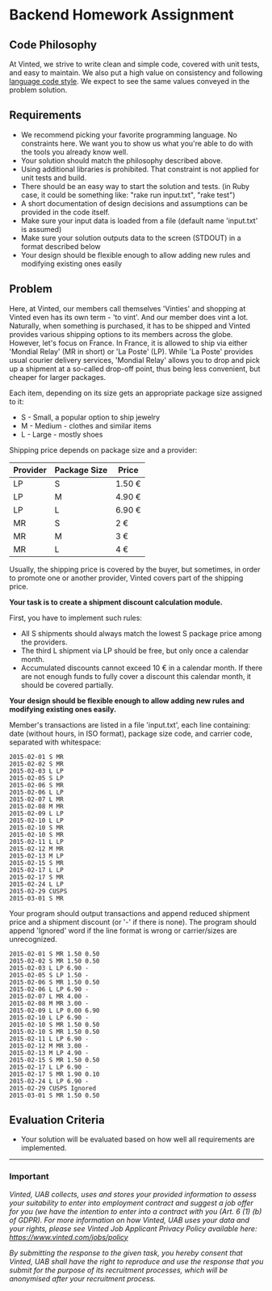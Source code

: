 # Backend Homework Assignment

## Code Philosophy

At Vinted, we strive to write clean and simple code, covered with unit tests, and easy to maintain. We also put a high value on consistency and following [language code style](https://github.com/bbatsov/ruby-style-guide). We expect to see the same values conveyed in the problem solution.

## Requirements

- We recommend picking your favorite programming language. No constraints here. We want you to show us what you're able to do with the tools you already know well.
- Your solution should match the philosophy described above.
- Using additional libraries is prohibited. That constraint is not applied for unit tests and build.
- There should be an easy way to start the solution and tests. (in Ruby case, it could be something like: "rake run input.txt", "rake test")
- A short documentation of design decisions and assumptions can be provided in the code itself.
- Make sure your input data is loaded from a file (default name 'input.txt' is assumed)
- Make sure your solution outputs data to the screen (STDOUT) in a format described below
- Your design should be flexible enough to allow adding new rules and modifying existing ones easily

## Problem

Here, at Vinted, our members call themselves 'Vinties' and shopping at Vinted even has its own term - 'to vint'. And our member does vint a lot. Naturally, when something is purchased, it has to be shipped and Vinted provides various shipping options to its members across the globe. However, let's focus on France. In France, it is allowed to ship via either 'Mondial Relay' (MR in short) or 'La Poste' (LP). While 'La Poste' provides usual courier delivery services, 'Mondial Relay' allows you to drop and pick up a shipment at a so-called drop-off point, thus being less convenient, but cheaper for larger packages.

Each item, depending on its size gets an appropriate package size assigned to it:

- S - Small, a popular option to ship jewelry
- M - Medium - clothes and similar items
- L - Large - mostly shoes

Shipping price depends on package size and a provider:

| Provider | Package Size | Price  |
| -------- | ------------ | ------ |
| LP       | S            | 1.50 € |
| LP       | M            | 4.90 € |
| LP       | L            | 6.90 € |
| MR       | S            | 2 €    |
| MR       | M            | 3 €    |
| MR       | L            | 4 €    |

Usually, the shipping price is covered by the buyer, but sometimes, in order to promote one or another provider, Vinted covers part of the shipping price.

**Your task is to create a shipment discount calculation module.**

First, you have to implement such rules:

- All S shipments should always match the lowest S package price among the providers.
- The third L shipment via LP should be free, but only once a calendar month.
- Accumulated discounts cannot exceed 10 € in a calendar month. If there are not enough funds to fully
  cover a discount this calendar month, it should be covered partially.

**Your design should be flexible enough to allow adding new rules and modifying existing ones easily.**

Member's transactions are listed in a file 'input.txt', each line containing: date (without hours, in ISO format), package size code, and carrier code, separated with whitespace:

```
2015-02-01 S MR
2015-02-02 S MR
2015-02-03 L LP
2015-02-05 S LP
2015-02-06 S MR
2015-02-06 L LP
2015-02-07 L MR
2015-02-08 M MR
2015-02-09 L LP
2015-02-10 L LP
2015-02-10 S MR
2015-02-10 S MR
2015-02-11 L LP
2015-02-12 M MR
2015-02-13 M LP
2015-02-15 S MR
2015-02-17 L LP
2015-02-17 S MR
2015-02-24 L LP
2015-02-29 CUSPS
2015-03-01 S MR
```

Your program should output transactions and append reduced shipment price and a shipment discount (or '-' if there is none). The program should append 'Ignored' word if the line format is wrong or carrier/sizes are unrecognized.

```
2015-02-01 S MR 1.50 0.50
2015-02-02 S MR 1.50 0.50
2015-02-03 L LP 6.90 -
2015-02-05 S LP 1.50 -
2015-02-06 S MR 1.50 0.50
2015-02-06 L LP 6.90 -
2015-02-07 L MR 4.00 -
2015-02-08 M MR 3.00 -
2015-02-09 L LP 0.00 6.90
2015-02-10 L LP 6.90 -
2015-02-10 S MR 1.50 0.50
2015-02-10 S MR 1.50 0.50
2015-02-11 L LP 6.90 -
2015-02-12 M MR 3.00 -
2015-02-13 M LP 4.90 -
2015-02-15 S MR 1.50 0.50
2015-02-17 L LP 6.90 -
2015-02-17 S MR 1.90 0.10
2015-02-24 L LP 6.90 -
2015-02-29 CUSPS Ignored
2015-03-01 S MR 1.50 0.50
```

## Evaluation Criteria

- Your solution will be evaluated based on how well all requirements are implemented.

---

### Important

_Vinted, UAB collects, uses and stores your provided information to assess your suitability to enter into employment contract and suggest a job offer for you (we have the intention to enter into a contract with you (Art. 6 (1) (b) of GDPR). For more information on how Vinted, UAB uses your data and your rights, please see Vinted Job Applicant Privacy Policy available here: https://www.vinted.com/jobs/policy_

_By submitting the response to the given task, you hereby consent that Vinted, UAB shall have the right to reproduce and use the response that you submit for the purpose of its recruitment processes, which will be anonymised after your recruitment process._

